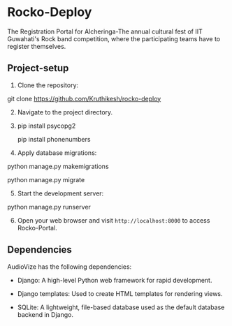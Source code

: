 # Rocko-Deploy
The Registration Portal for Alcheringa-The annual cultural fest of IIT Guwahati's Rock band competition,
 where the participating teams have to register themselves.
## Project-setup

1. Clone the repository:

git clone https://github.com/Kruthikesh/rocko-deploy

2. Navigate to the project directory.

3. pip install psycopg2 

   pip install phonenumbers

4. Apply database migrations:

python manage.py makemigrations

python manage.py migrate

5. Start the development server:

python manage.py runserver

6. Open your web browser and visit `http://localhost:8000` to access Rocko-Portal.

## Dependencies

AudioVize has the following dependencies:

- Django: A high-level Python web framework for rapid development.

- Django templates: Used to create HTML templates for rendering views.

- SQLite: A lightweight, file-based database used as the default database backend in Django.


